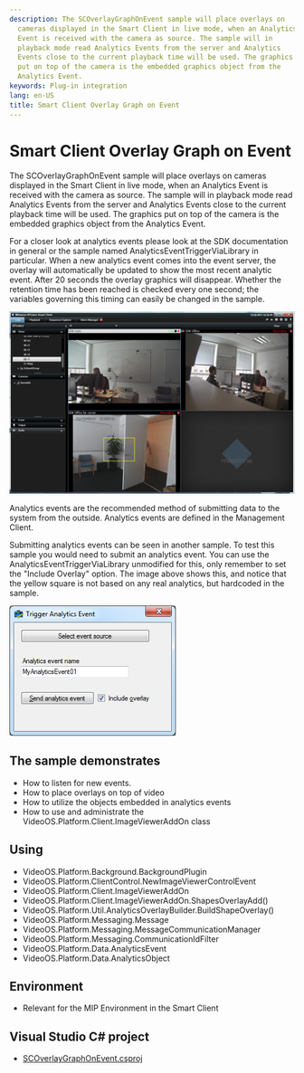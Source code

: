 ```yaml
---
description: The SCOverlayGraphOnEvent sample will place overlays on
  cameras displayed in the Smart Client in live mode, when an Analytics
  Event is received with the camera as source. The sample will in
  playback mode read Analytics Events from the server and Analytics
  Events close to the current playback time will be used. The graphics
  put on top of the camera is the embedded graphics object from the
  Analytics Event.
keywords: Plug-in integration
lang: en-US
title: Smart Client Overlay Graph on Event
---
```


# Smart Client Overlay Graph on Event

The SCOverlayGraphOnEvent sample will place overlays on cameras
displayed in the Smart Client in live mode, when an Analytics Event is
received with the camera as source. The sample will in playback mode
read Analytics Events from the server and Analytics Events close to the
current playback time will be used. The graphics put on top of the
camera is the embedded graphics object from the Analytics Event.

For a closer look at analytics events please look at the SDK
documentation in general or the sample named
AnalyticsEventTriggerViaLibrary in particular. When a new analytics
event comes into the event server, the overlay will automatically be
updated to show the most recent analytic event. After 20 seconds the
overlay graphics will disappear. Whether the retention time has been
reached is checked every one second; the variables governing this timing
can easily be changed in the sample.

![](SCOverlayGraphOnEvent.png)

Analytics events are the recommended method of submitting data to the
system from the outside. Analytics events are defined in the Management
Client.

Submitting analytics events can be seen in another sample. To test this
sample you would need to submit an analytics event. You can use the
AnalyticsEventTriggerViaLibrary unmodified for this, only remember to
set the "Include Overlay" option. The image above shows this, and notice
that the yellow square is not based on any real analytics, but hardcoded
in the sample.

![](TriggerAnalyticsEvent.png)

## The sample demonstrates

- How to listen for new events.
- How to place overlays on top of video
- How to utilize the objects embedded in analytics events
- How to use and administrate the
  VideoOS.Platform.Client.ImageViewerAddOn class

## Using

- VideoOS.Platform.Background.BackgroundPlugin
- VideoOS.Platform.ClientControl.NewImageViewerControlEvent
- VideoOS.Platform.Client.ImageViewerAddOn
- VideoOS.Platform.Client.ImageViewerAddOn.ShapesOverlayAdd()
- VideoOS.Platform.Util.AnalyticsOverlayBuilder.BuildShapeOverlay()
- VideoOS.Platform.Messaging.Message
- VideoOS.Platform.Messaging.MessageCommunicationManager
- VideoOS.Platform.Messaging.CommunicationIdFilter
- VideoOS.Platform.Data.AnalyticsEvent
- VideoOS.Platform.Data.AnalyticsObject

## Environment

- Relevant for the MIP Environment in the Smart Client

## Visual Studio C\# project

- [SCOverlayGraphOnEvent.csproj](javascript:clone('https://github.com/milestonesys/mipsdk-samples-plugin','src/PluginSamples.sln');)
